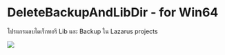 # DeleteBackupAndLibDir - for Win64

โปรแกรมลบไดเร็กทอรี Lib และ Backup ใน Lazarus projects

<image src="DeleteBackupAndLibDir.png">


